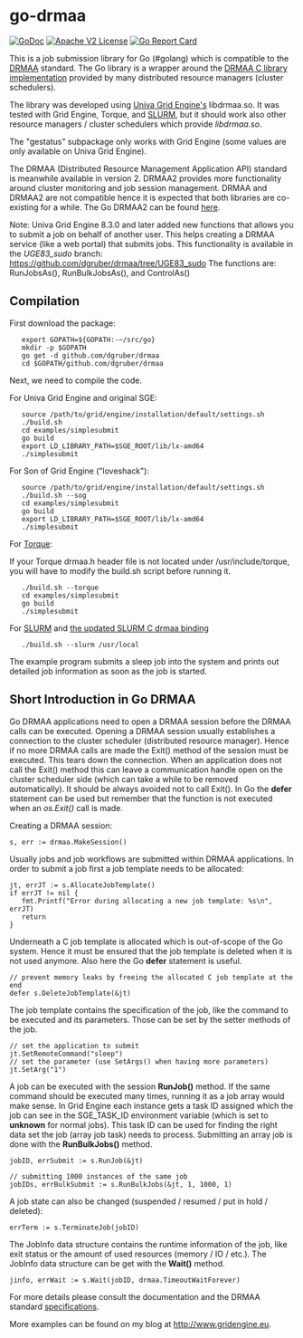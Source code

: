 go-drmaa
========
[![GoDoc](http://img.shields.io/badge/godoc-reference-blue.svg)](http://godoc.org/github.com/dgruber/drmaa)
[![Apache V2 License](http://img.shields.io/badge/license-BSD-blue.svg)](https://github.com/dgruber/drmaa/blob/master/COPYING)
[![Go Report Card](http://goreportcard.com/badge/dgruber/drmaa)](http://goreportcard.com/report/dgruber/drmaa)

This is a job submission library for Go (#golang) which is compatible to 
the [DRMAA](http://drmaa.org) standard. The Go library is a wrapper around
the [DRMAA C library implementation](https://www.ogf.org/documents/GFD.22.pdf) provided
by many distributed resource managers (cluster schedulers).

The library was developed using [Univa Grid Engine's](http://www.univa.com) libdrmaa.so. It
was tested with Grid Engine, Torque, and [SLURM](https://github.com/natefoo/slurm-drmaa), but it should work also other resource managers / cluster schedulers which provide _libdrmaa.so_.

The "gestatus" subpackage only works with Grid Engine (some values are only available
on Univa Grid Engine).

The DRMAA (Distributed Resource Management Application API) standard is meanwhile
available in version 2. DRMAA2 provides more functionality around cluster monitoring
and job session management. DRMAA and DRMAA2 are not compatible hence it is expected
that both libraries are co-existing for a while. The Go DRMAA2 can be found [here](https://github.com/dgruber/drmaa2os).

Note: Univa Grid Engine 8.3.0 and later added new functions that allows you 
to submit a job on behalf of another user. This helps creating a DRMAA service
(like a web portal) that submits jobs. This functionality is available in the
*UGE83\_sudo* branch: https://github.com/dgruber/drmaa/tree/UGE83_sudo
The functions are: RunJobsAs(), RunBulkJobsAs(), and ControlAs()

## Compilation ##

First download the package:

~~~
   export GOPATH=${GOPATH:-~/src/go}
   mkdir -p $GOPATH
   go get -d github.com/dgruber/drmaa
   cd $GOPATH/github.com/dgruber/drmaa
~~~

Next, we need to compile the code.

For Univa Grid Engine and original SGE:

~~~
   source /path/to/grid/engine/installation/default/settings.sh
   ./build.sh
   cd examples/simplesubmit
   go build
   export LD_LIBRARY_PATH=$SGE_ROOT/lib/lx-amd64
   ./simplesubmit
~~~

For Son of Grid Engine ("loveshack"):

~~~
   source /path/to/grid/engine/installation/default/settings.sh
   ./build.sh --sog
   cd examples/simplesubmit
   go build
   export LD_LIBRARY_PATH=$SGE_ROOT/lib/lx-amd64
   ./simplesubmit
~~~


For [Torque](https://github.com/adaptivecomputing/torque/tree/master/src/drmaa):

If your Torque drmaa.h header file is not located under /usr/include/torque,
you will have to modify the build.sh script before running it.

~~~
   ./build.sh --torque
   cd examples/simplesubmit
   go build
   ./simplesubmit
~~~

For [SLURM](https://apps.man.poznan.pl/trac/slurm-drmaa) and [the updated 
SLURM C drmaa binding](https://github.com/natefoo/slurm-drmaa)

~~~
   ./build.sh --slurm /usr/local
~~~


The example program submits a sleep job into the system and prints out detailed
job information as soon as the job is started.

## Short Introduction in Go DRMAA ##

Go DRMAA applications need to open a DRMAA session before the DRMAA calls
can be executed. Opening a DRMAA session usually establishes a connection
to the cluster scheduler (distributed resource manager). Hence if no more
DRMAA calls are made the Exit() method of the session must be executed.
This tears down the connection. When an application does not call the Exit()
method this can leave a communication handle open on the cluster scheduler
side (which can take a while to be removed automatically). It should
be always avoided not to call Exit(). In Go the **defer** statement can be
used but remember that the function is not executed when an *os.Exit()* call 
is made.

Creating a DRMAA session:

    s, err := drmaa.MakeSession()

Usually jobs and job workflows are submitted within DRMAA applications.
In order to submit a job first a job template needs to be allocated:

    jt, errJT := s.AllocateJobTemplate()
    if errJT != nil {
       fmt.Printf("Error during allocating a new job template: %s\n", errJT)
       return
    }

Underneath a C job template is allocated which is out-of-scope of the
Go system. Hence it must be ensured that the job template is deleted
when it is not used anymore. Also here the Go **defer** statement is useful.

    // prevent memory leaks by freeing the allocated C job template at the end
    defer s.DeleteJobTemplate(&jt)

The job template contains the specification of the job, like the command
to be executed and its parameters. Those can be set by the setter methods
of the job.

    // set the application to submit
    jt.SetRemoteCommand("sleep")
    // set the parameter (use SetArgs() when having more parameters)
    jt.SetArg("1")

A job can be executed with the session **RunJob()** method. If the same
command should be executed many times, running it as a job array 
would make sense. In Grid Engine each instance gets a task ID assigned
which the job can see in the SGE_TASK_ID environment variable (which 
is set to **unknown** for normal jobs). This task ID can be used for 
finding the right data set the job (array job task) needs to process.
Submitting an array job is done with the **RunBulkJobs()** method.


    jobID, errSubmit := s.RunJob(&jt)

    // submitting 1000 instances of the same job
    jobIDs, errBulkSubmit := s.RunBulkJobs(&jt, 1, 1000, 1)

A job state can also be changed (suspended / resumed / put in hold / deleted):

    errTerm := s.TerminateJob(jobID)

The JobInfo data structure contains the runtime information of the 
job, like exit status or the amount of used resources (memory / IO / etc.).
The JobInfo data structure can be get with the **Wait()** method.

    jinfo, errWait := s.Wait(jobID, drmaa.TimeoutWaitForever)

For more details please consult the documentation and the DRMAA 
standard [specifications](https://www.ogf.org/ogf/doku.php/standards/standards).

More examples can be found on my blog at http://www.gridengine.eu.
